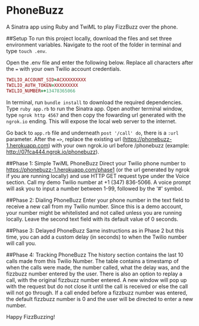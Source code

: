 # PhoneBuzz
A Sinatra app using Ruby and TwiML to play FizzBuzz over the phone.

##Setup
To run this project locally, download the files and set three environment variables. Navigate to the root of the folder in terminal and type `touch .env`.

Open the .env file and enter the following below. Replace all characters after the `=` with your own Twilio account credentials.

```ruby
TWILIO_ACCOUNT_SID=ACXXXXXXXXX
TWILIO_AUTH_TOKEN=XXXXXXXXX
TWILIO_NUMBER=+13478365066
```
In terminal, run `bundle install` to download the required dependencies. Type `ruby app.rb` to run the Sinatra app. Open another terminal window, type `ngrok http 4567` and then copy the fowarding url generated with the `ngrok.io` ending. This will expose the local web server to the internet.

Go back to `app.rb` file and underneath `post '/call' do`, there is a `:url` parameter. After the `=>`, replace the existing url (https://phonebuzz-1.herokuapp.com) with your own ngrok.io url before /phonebuzz (example: http://07fca444.ngrok.io/phonebuzz).

##Phase 1: Simple TwiML PhoneBuzz
Direct your Twilio phone number to https://phonebuzz-1.herokuapp.com/phase1 (or the url generated by ngrok if you are running locally) and use HTTP GET request type under the Voice section. Call my demo Twilio number at +1 (347) 836-5066. A voice prompt will ask you to input a number between 1-99, followed by the '#' symbol.

##Phase 2: Dialing PhoneBuzz
Enter your phone number in the text field to receive a new call from my Twilio number. Since this is a demo account, your number might be whitelisted and not called unless you are running locally. Leave the second text field with its default value of 0 seconds.

##Phase 3: Delayed PhoneBuzz
Same instructions as in Phase 2 but this time, you can add a custom delay (in seconds) to when the Twilio number will call you.

##Phase 4: Tracking PhoneBuzz
The history section contains the last 10 calls made from this Twilio Number. The table contains a timestamp of when the calls were made, the number called, what the delay was, and the fizzbuzz number entered by the user. There is also an option to replay a call, with the original fizzbuzz number entered. A new window will pop up with the request but do not close it until the call is received or else the call will not go through. If a call ended before a fizzbuzz number was entered, the default fizzbuzz number is 0 and the user will be directed to enter a new number.

Happy FizzBuzzing!
